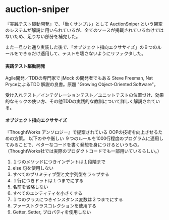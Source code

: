 # auction-sniper
『実践テスト駆動開発』で、「動くサンプル」として AuctionSniper という架空のシステムが解説に用いられているが、全てのソースが掲載されているわけではないため、足りない部分を補完した。

また一旦ひと通り実装した後で、「オブジェクト指向エクササイズ」の９つのルールをできるだけ適用して、テストを壊さないようにリファクタした。

#### 実践テスト駆動開発
Agile開発／TDDの専門家で jMock の開発者でもある Steve Freeman, Nat PryceによるTDD 解説の良書。原題 "Growing Object-Oriented Software"。  

受け入れテスト／インテグレーションテスト／ユニットテストの位置づけ、効果的なモックの使い方、その他TDDの実践的な教訓について詳しく解説されている。

#### オブジェクト指向エクササイズ
『ThoughtWorks アンソロジー』で提案されている OOPの技術を向上させるための方策。
以下のやや厳しい ９つのルールを1000行程度のプログラムに適用してみることで、ベターなコードを書く発想を身につけるというもの。（ThoughtWorks社では実際のプロダクトコードでも一部用いているらしい。）
1. １つのメソッドにつきインデントは１段階まで
2. else 句を使用しない
3. すべてのプリミティブ型と文字列型をラップする
4. １行につきドットは１つまでにする
5. 名前を省略しない
6. すべてのエンティティを小さくする
7. １つのクラスにつきインスタンス変数は２つまでにする
8. ファーストクラスコレクションを使用する
9. Getter, Setter, プロパティを使用しない
